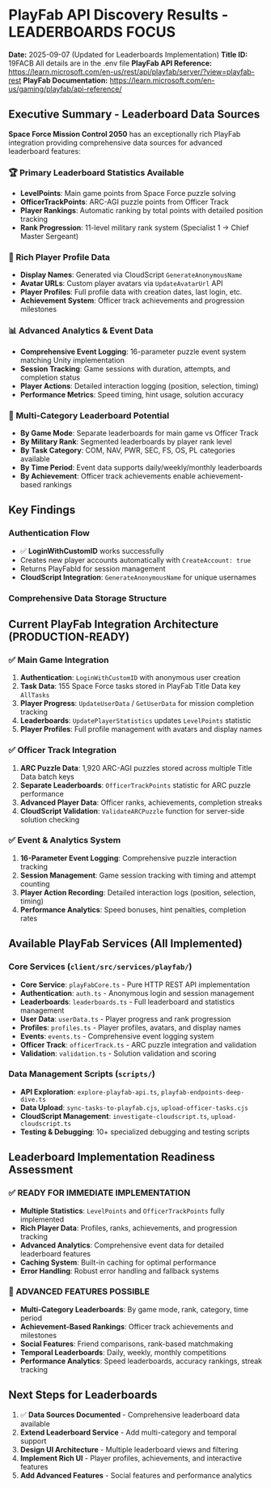 # PlayFab API Discovery Results - LEADERBOARDS FOCUS
**Date:** 2025-09-07 (Updated for Leaderboards Implementation)
**Title ID:** 19FACB All details are in the .env file
**PlayFab API Reference:** https://learn.microsoft.com/en-us/rest/api/playfab/server/?view=playfab-rest
**PlayFab Documentation:** https://learn.microsoft.com/en-us/gaming/playfab/api-reference/

## Executive Summary - Leaderboard Data Sources

**Space Force Mission Control 2050** has an exceptionally rich PlayFab integration providing comprehensive data sources for advanced leaderboard features:

### 🏆 Primary Leaderboard Statistics Available
- **LevelPoints**: Main game points from Space Force puzzle solving
- **OfficerTrackPoints**: ARC-AGI puzzle points from Officer Track
- **Player Rankings**: Automatic ranking by total points with detailed position tracking
- **Rank Progression**: 11-level military rank system (Specialist 1 → Chief Master Sergeant)

### 👤 Rich Player Profile Data
- **Display Names**: Generated via CloudScript `GenerateAnonymousName`
- **Avatar URLs**: Custom player avatars via `UpdateAvatarUrl` API
- **Player Profiles**: Full profile data with creation dates, last login, etc.
- **Achievement System**: Officer track achievements and progression milestones

### 📊 Advanced Analytics & Event Data
- **Comprehensive Event Logging**: 16-parameter puzzle event system matching Unity implementation
- **Session Tracking**: Game sessions with duration, attempts, and completion status
- **Player Actions**: Detailed interaction logging (position, selection, timing)
- **Performance Metrics**: Speed timing, hint usage, solution accuracy

### 🎯 Multi-Category Leaderboard Potential
- **By Game Mode**: Separate leaderboards for main game vs Officer Track
- **By Military Rank**: Segmented leaderboards by player rank level
- **By Task Category**: COM, NAV, PWR, SEC, FS, OS, PL categories available
- **By Time Period**: Event data supports daily/weekly/monthly leaderboards
- **By Achievement**: Officer track achievements enable achievement-based rankings

## Key Findings

### Authentication Flow
- ✅ **LoginWithCustomID** works successfully  
- Creates new player accounts automatically with `CreateAccount: true`
- Returns PlayFabId for session management
- **CloudScript Integration**: `GenerateAnonymousName` for unique usernames

### Comprehensive Data Storage Structure


## Current PlayFab Integration Architecture (PRODUCTION-READY)

### ✅ Main Game Integration
1. **Authentication**: `LoginWithCustomID` with anonymous user creation
2. **Task Data**: 155 Space Force tasks stored in PlayFab Title Data key `AllTasks`
3. **Player Progress**: `UpdateUserData` / `GetUserData` for mission completion tracking
4. **Leaderboards**: `UpdatePlayerStatistics` updates `LevelPoints` statistic
5. **Player Profiles**: Full profile management with avatars and display names

### ✅ Officer Track Integration  
1. **ARC Puzzle Data**: 1,920 ARC-AGI puzzles stored across multiple Title Data batch keys
2. **Separate Leaderboards**: `OfficerTrackPoints` statistic for ARC puzzle performance
3. **Advanced Player Data**: Officer ranks, achievements, completion streaks
4. **CloudScript Validation**: `ValidateARCPuzzle` function for server-side solution checking

### ✅ Event & Analytics System
1. **16-Parameter Event Logging**: Comprehensive puzzle interaction tracking
2. **Session Management**: Game session tracking with timing and attempt counting
3. **Player Action Recording**: Detailed interaction logs (position, selection, timing)
4. **Performance Analytics**: Speed bonuses, hint penalties, completion rates

## Available PlayFab Services (All Implemented)

### Core Services (`client/src/services/playfab/`)
- **Core Service**: `playFabCore.ts` - Pure HTTP REST API implementation
- **Authentication**: `auth.ts` - Anonymous login and session management  
- **Leaderboards**: `leaderboards.ts` - Full leaderboard and statistics management
- **User Data**: `userData.ts` - Player progress and rank progression
- **Profiles**: `profiles.ts` - Player profiles, avatars, and display names
- **Events**: `events.ts` - Comprehensive event logging system
- **Officer Track**: `officerTrack.ts` - ARC puzzle integration and validation
- **Validation**: `validation.ts` - Solution validation and scoring

### Data Management Scripts (`scripts/`)
- **API Exploration**: `explore-playfab-api.ts`, `playfab-endpoints-deep-dive.ts`
- **Data Upload**: `sync-tasks-to-playfab.cjs`, `upload-officer-tasks.cjs`
- **CloudScript Management**: `investigate-cloudscript.ts`, `upload-cloudscript.ts`  
- **Testing & Debugging**: 10+ specialized debugging and testing scripts

## Leaderboard Implementation Readiness Assessment

### ✅ READY FOR IMMEDIATE IMPLEMENTATION
- **Multiple Statistics**: `LevelPoints` and `OfficerTrackPoints` fully implemented
- **Rich Player Data**: Profiles, ranks, achievements, and progression tracking
- **Advanced Analytics**: Comprehensive event data for detailed leaderboard features
- **Caching System**: Built-in caching for optimal performance
- **Error Handling**: Robust error handling and fallback systems

### 🎯 ADVANCED FEATURES POSSIBLE
- **Multi-Category Leaderboards**: By game mode, rank, category, time period
- **Achievement-Based Rankings**: Officer track achievements and milestones
- **Social Features**: Friend comparisons, rank-based matchmaking
- **Temporal Leaderboards**: Daily, weekly, monthly competitions
- **Performance Analytics**: Speed leaderboards, accuracy rankings, streak tracking

## Next Steps for Leaderboards

1. ✅ **Data Sources Documented** - Comprehensive leaderboard data available
2. **Extend Leaderboard Service** - Add multi-category and temporal support  
3. **Design UI Architecture** - Multiple leaderboard views and filtering
4. **Implement Rich UI** - Player profiles, achievements, and interactive features
5. **Add Advanced Features** - Social features and performance analytics